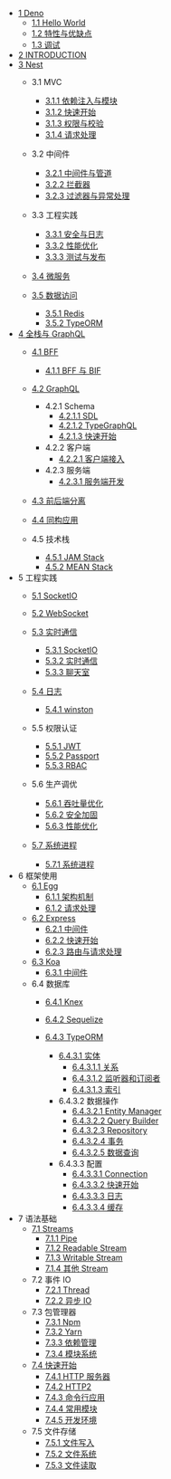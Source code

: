   - [1 Deno](/Deno/README.md)
    - [1.1 Hello World](/Deno/Hello%20World.md)
    - [1.2 特性与优缺点](/Deno/特性与优缺点.md)
    - [1.3 调试](/Deno/调试.md)
  - [2 INTRODUCTION](/INTRODUCTION.md)
  - [3 Nest](/Nest/README.md)
    - 3.1 MVC
      - [3.1.1 依赖注入与模块](/Nest/MVC/依赖注入与模块.md)
      - [3.1.2 快速开始](/Nest/MVC/快速开始.md)
      - [3.1.3 权限与校验](/Nest/MVC/权限与校验.md)
      - [3.1.4 请求处理](/Nest/MVC/请求处理.md)
    - 3.2 中间件
      - [3.2.1 中间件与管道](/Nest/中间件/中间件与管道.md)
      - [3.2.2 拦截器](/Nest/中间件/拦截器.md)
      - [3.2.3 过滤器与异常处理](/Nest/中间件/过滤器与异常处理.md)
    - 3.3 工程实践
      - [3.3.1 安全与日志](/Nest/工程实践/安全与日志.md)
      - [3.3.2 性能优化](/Nest/工程实践/性能优化.md)
      - [3.3.3 测试与发布](/Nest/工程实践/测试与发布.md)
    - [3.4 微服务](/Nest/微服务/README.md)
      
    - [3.5 数据访问](/Nest/数据访问/README.md)
      - [3.5.1 Redis](/Nest/数据访问/Redis.md)
      - [3.5.2 TypeORM](/Nest/数据访问/TypeORM.md)
  - [4 全栈与 GraphQL](/全栈与%20GraphQL/README.md)
    - [4.1 BFF](/全栈与%20GraphQL/BFF/README.md)
      - [4.1.1 BFF 与 BIF](/全栈与%20GraphQL/BFF/BFF%20与%20BIF.md)
    - [4.2 GraphQL](/全栈与%20GraphQL/GraphQL/README.md)
      - 4.2.1 Schema
        - [4.2.1.1 SDL](/全栈与%20GraphQL/GraphQL/Schema/SDL.md)
        - [4.2.1.2 TypeGraphQL](/全栈与%20GraphQL/GraphQL/Schema/TypeGraphQL.md)
        - [4.2.1.3 快速开始](/全栈与%20GraphQL/GraphQL/Schema/快速开始.md)
      - 4.2.2 客户端
        - [4.2.2.1 客户端接入](/全栈与%20GraphQL/GraphQL/客户端/客户端接入.md)
      - 4.2.3 服务端
        - [4.2.3.1 服务端开发](/全栈与%20GraphQL/GraphQL/服务端/服务端开发.md)
    - [4.3 前后端分离](/全栈与%20GraphQL/前后端分离/README.md)
      
    - [4.4 同构应用](/全栈与%20GraphQL/同构应用/README.md)
      
    - 4.5 技术栈
      - [4.5.1 JAM Stack](/全栈与%20GraphQL/技术栈/JAM%20Stack.md)
      - [4.5.2 MEAN Stack](/全栈与%20GraphQL/技术栈/MEAN%20Stack.md)
  - 5 工程实践
    - [5.1 SocketIO](/工程实践/SocketIO/README.md)
      
    - [5.2 WebSocket](/工程实践/WebSocket/README.md)
      
    - [5.3 实时通信](/工程实践/实时通信/README.md)
      - [5.3.1 SocketIO](/工程实践/实时通信/SocketIO.md)
      - [5.3.2 实时通信](/工程实践/实时通信/实时通信.md)
      - [5.3.3 聊天室](/工程实践/实时通信/聊天室.md)
    - [5.4 日志](/工程实践/日志/README.md)
      - [5.4.1 winston](/工程实践/日志/winston.md)
    - 5.5 权限认证
      - [5.5.1 JWT](/工程实践/权限认证/JWT.md)
      - [5.5.2 Passport](/工程实践/权限认证/Passport.md)
      - [5.5.3 RBAC](/工程实践/权限认证/RBAC.md)
    - 5.6 生产调优
      - [5.6.1 吞吐量优化](/工程实践/生产调优/吞吐量优化.md)
      - [5.6.2 安全加固](/工程实践/生产调优/安全加固.md)
      - [5.6.3 性能优化](/工程实践/生产调优/性能优化.md)
    - [5.7 系统进程](/工程实践/系统进程/README.md)
      - [5.7.1 系统进程](/工程实践/系统进程/系统进程.md)
  - 6 框架使用
    - [6.1 Egg](/框架使用/Egg/README.md)
      - [6.1.1 架构机制](/框架使用/Egg/架构机制.md)
      - [6.1.2 请求处理](/框架使用/Egg/请求处理.md)
    - [6.2 Express](/框架使用/Express/README.md)
      - [6.2.1 中间件](/框架使用/Express/中间件.md)
      - [6.2.2 快速开始](/框架使用/Express/快速开始.md)
      - [6.2.3 路由与请求处理](/框架使用/Express/路由与请求处理.md)
    - [6.3 Koa](/框架使用/Koa/README.md)
      - [6.3.1 中间件](/框架使用/Koa/中间件.md)
    - 6.4 数据库
      - [6.4.1 Knex](/框架使用/数据库/Knex/README.md)
        
      - [6.4.2 Sequelize](/框架使用/数据库/Sequelize/README.md)
        
      - [6.4.3 TypeORM](/框架使用/数据库/TypeORM/README.md)
        - [6.4.3.1 实体](/框架使用/数据库/TypeORM/实体/README.md)
          - [6.4.3.1.1 关系](/框架使用/数据库/TypeORM/实体/关系.md)
          - [6.4.3.1.2 监听器和订阅者](/框架使用/数据库/TypeORM/实体/监听器和订阅者.md)
          - [6.4.3.1.3 索引](/框架使用/数据库/TypeORM/实体/索引.md)
        - 6.4.3.2 数据操作
          - [6.4.3.2.1 Entity Manager](/框架使用/数据库/TypeORM/数据操作/Entity%20Manager.md)
          - [6.4.3.2.2 Query Builder](/框架使用/数据库/TypeORM/数据操作/Query%20Builder.md)
          - [6.4.3.2.3 Repository](/框架使用/数据库/TypeORM/数据操作/Repository.md)
          - [6.4.3.2.4 事务](/框架使用/数据库/TypeORM/数据操作/事务.md)
          - [6.4.3.2.5 数据查询](/框架使用/数据库/TypeORM/数据操作/数据查询.md)
        - 6.4.3.3 配置
          - [6.4.3.3.1 Connection](/框架使用/数据库/TypeORM/配置/Connection.md)
          - [6.4.3.3.2 快速开始](/框架使用/数据库/TypeORM/配置/快速开始.md)
          - [6.4.3.3.3 日志](/框架使用/数据库/TypeORM/配置/日志.md)
          - [6.4.3.3.4 缓存](/框架使用/数据库/TypeORM/配置/缓存.md)
  - 7 语法基础
    - [7.1 Streams](/语法基础/Streams/README.md)
      - [7.1.1 Pipe](/语法基础/Streams/Pipe.md)
      - [7.1.2 Readable Stream](/语法基础/Streams/Readable%20Stream.md)
      - [7.1.3 Writable Stream](/语法基础/Streams/Writable%20Stream.md)
      - [7.1.4 其他 Stream](/语法基础/Streams/其他%20Stream.md)
    - 7.2 事件 IO
      - [7.2.1 Thread](/语法基础/事件%20IO/Thread.md)
      - [7.2.2 异步 IO](/语法基础/事件%20IO/异步%20IO.md)
    - 7.3 包管理器
      - [7.3.1 Npm](/语法基础/包管理器/Npm.md)
      - [7.3.2 Yarn](/语法基础/包管理器/Yarn.md)
      - [7.3.3 依赖管理](/语法基础/包管理器/依赖管理.md)
      - [7.3.4 模块系统](/语法基础/包管理器/模块系统.md)
    - [7.4 快速开始](/语法基础/快速开始/README.md)
      - [7.4.1 HTTP 服务器](/语法基础/快速开始/HTTP%20服务器.md)
      - [7.4.2 HTTP2](/语法基础/快速开始/HTTP2.md)
      - [7.4.3 命令行应用](/语法基础/快速开始/命令行应用.md)
      - [7.4.4 常用模块](/语法基础/快速开始/常用模块.md)
      - [7.4.5 开发环境](/语法基础/快速开始/开发环境.md)
    - 7.5 文件存储
      - [7.5.1 文件写入](/语法基础/文件存储/文件写入.md)
      - [7.5.2 文件系统](/语法基础/文件存储/文件系统.md)
      - [7.5.3 文件读取](/语法基础/文件存储/文件读取.md)